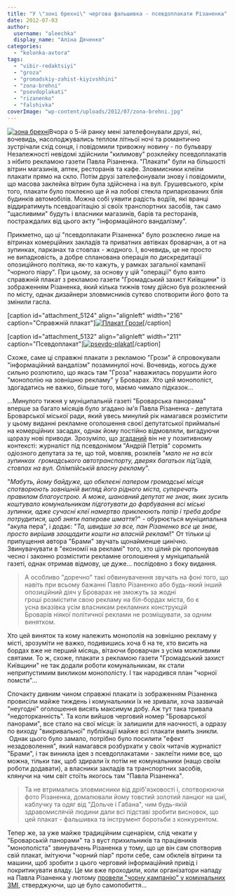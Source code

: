 ```yaml
---
title: "У \"зоні брехні\" чергова фальшивка - псевдоплакати Різаненка"
date: 2012-07-03
author: 
  username: "aleechka"
  display_name: "Аліна Дяченко"
categories: 
  - "kolonka-avtora"
tags: 
  - "vibir-redaktsiyi"
  - "groza"
  - "gromadskiy-zahist-kiyivshhini"
  - "zona-brehni"
  - "psevdoplakati"
  - "rizanenko"
  - "falshivka"
coverImage: "wp-content/uploads/2012/07/zona-brehni.jpg"
---
```


[![](https://mpz.brovary.org/wp-content/uploads/2012/07/zona-brehni.jpg "зона брехні")](https://mpz.brovary.org/wp-content/uploads/2012/07/zona-brehni.jpg)Вчора о 5-ій ранку мені зателефонували друзі, які, вочевидь, насолоджувались теплом літньої ночі та романтично зустрічали схід сонця, і повідомили тривожну новину - по бульвару Незалежності невідомі здійснили "килимову" розклейку псевдоплакатів з нібито рекламою газети Павла Різаненка. "Плакати" були на більшості вітрин магазинів, аптек, ресторанів та кафе. Зловмисники клеїли плакати прямо на скло. Потім друзі зателефонували знову і повідомили, що масова заклейка вітрин була здійснена і на вул. Грушевського, крім того, плакати було поклеєно ще й на лобові стекла припаркованих блія будинків автомобілів. Можна собі уявити радість водіїв, які вранці віддиратимуть псевдоагітацію зі своїх транспортних засобів, так само "щасливими" будуть і власники магазинів, барів та ресторанів, постраждалих від цього акту "інформаційного вандалізму".

Прикметно, що ці "псевдоплакати Різаненка" було розклеєно лише на вітринах комерційних закладів та приватних автівках броварчан, а от на зупинках, парканах та стовпах - жодного. І, вочевидь, це не просто не випадковість, а добре спланована операція по дискредитації опозиційного політика, як-то кажуть, у рамках загальної кампанії "чорного піару". При цьому, за основу у цій "операції" було взято справжній плакат з рекламою газети "Громадський захист Київщини" із зображенням Різаненка, який кілька тижнів тому дійсно був розклеєний по місту, однак дизайнери зловмисників сутєво спотворити його фото та змінили гасла.

\[caption id="attachment\_5124" align="alignleft" width="216" caption="Справжній плакат"\][![](https://mpz.brovary.org/wp-content/uploads/2012/07/Plakat-Grozi.jpg "Плакат Грози")](https://mpz.brovary.org/wp-content/uploads/2012/07/Plakat-Grozi.jpg)\[/caption\]

\[caption id="attachment\_5132" align="alignleft" width="211" caption="Псевдоплакат"\][![](https://mpz.brovary.org/wp-content/uploads/2012/07/psevdo-plakat.jpg "psevdo-plakat")](https://mpz.brovary.org/wp-content/uploads/2012/07/psevdo-plakat.jpg)\[/caption\]

Схоже, саме ці справжні плакати з рекламою "Грози" й спровокували "інформаційний вандалізм" позаминулої ночі. Вочевидь, когось дуже сильно розлютило, що якась там "Гроза" наважилась порушити його "монополію на зовнішню рекламу" у Броварах. Хто цей монополіст, здогадатись не важко, більше того, маємо чимало підказок...

...Минулого тижня у муніципальній газеті "Броварська панорама" вперше за багато місяців було згадано ім'я Павла Різаненка - депутата Броварської міської ради, який увесь минулий рік намагався розмістити у цьому виданні рекламне оголошення своєї депутатської приймальні на комерційних засадах, однак йому постійно відмовляли, вигадуючи щоразу нові приводи. Зрозуміло, що [згаданий](http://brovary.kiev.ua/khtos-%E2%80%93-budu%D1%94-khtos-%E2%80%93-ruinu%D1%94 ) він не у позитивному контексті: журналіст під псевдонімом "Андрій Петрів" соромить одіозного депутата за те, що той, мовляв, розклеїв "_мало не на всіх зупинках  громадського автотранспорту, дверях багатьох під’їздів, стовпах на вул. Олімпійській власну рекламу_".

"_Мабуть, йому байдуже, що обклеєні папером громадські місця спотворюють зовнішній вигляд його рідного міста, суперечать правилам благоустрою. А може, шановний депутат не знає, яких зусиль коштувало комунальникам підготувати до фарбування всі міські зупинки, адже сучасні клеї намертво приклеюють папір і треба добре потрудитися, щоб зняти паперове шмаття_?" - обурюється муніципальна "акула пера", і додає: "_Та, швидше за все, пан Різаненко все це знає, просто вирішив заощадити кошти на власній рекламі_!" От тільки ці припущення автора "Брами" звучать щонайменше цинічно. Звинувачувати в "економії на рекламі" того, хто цілий рік пропонував чесно і законно розмістити рекламне оголошення у муніципальній газеті, однак отримав відмову, це дуже... послідовно з боку видання.

> А особливо "доречно" такі обвинувачення звучать на фоні того, що навіть при всьому бажанні Павло Різаненко або будь-який інший опозиційний діяч у Броварах не зможуть за жодні гроші розмістити свою рекламу на біл-бордах міста, бо є усна вказівка усім власникам рекламних конструкцій Броварів ніякої політичної реклами не розміщувати, за одним винятком.

Хто цей виняток та кому належить монополія на зовнішню рекламу у місті, зрозуміти не важко, подивишись хоча б на те, хто висить на бордах вже не перший місяць, вітаючи броварчан з усіма можливими святами. То ж, схоже, плакати з рекламою газети "Громадський захист Київщини" не так додали роботи комунальникам, як стали неприпустимим викликом монополісту. І так народився план "чорної помсти"...

Спочакту дивним чином справжні плакати із зображенням Різаненка провисіли майже тиждень і комунальники їх не зривали, хоча зазвичай "неугодні" оголошення висять максимум добу. Аж тут така тривала "недоторканність". Та коли вийшов черговий номер "Броварської панорами", все стало на свої місця: їх залишили для наочності, а одразу по виходу "викривальної" публікації майже всі плакати вмить зникли.  Однак цього було замало, потрібно було посилити "ефект незадоволення", який намагався розбурхати у своїх читачів журналіст "Брами", і так виникла ідея з псевдоплакатами - заклеїти ними все, що можна, тільки так, щоб здирали їх потім не комунальники (нащо своїм роботи додавати), а власники закладів та транспортних засобів, клянучи на чим світ стоїть якогось там "Павла Різаненка".

> Та не втримались зловмисники від дріб'язковості і, спотворюючи фото Різаненка, домалювали йому товстий золотий ланцюг на шиї, каблучку та одяг від "Дольче і Габана", чим будь-якій здравомислячій людини дали всі підставі зробити висновок, що цей плакат - фальшивка та інструмент боротьби з конкурентом.

Тепер же, за уже майже традиційним сценарієм, слід чекати у "Броварській панорами" та з вуст прихильників та працівників "монополіста" звинувачень Різаненка у тому, що це він сам спотворив свій плакат, імітуючи "чорний піар" проти себе, сам обклеїв вітрини та машини, щоб зробити з цього черговий інформаційний привід і покритикувати владу. Це ми вже проходили, коли організатори нападу на Павла Різаненка у лютому [провели "чорну кампанію" у комунальних ЗМІ](https://mpz.brovary.org/paralelni-realnosti-brovarskoyi-p/), стверджуючи, що це було самопобиття...
